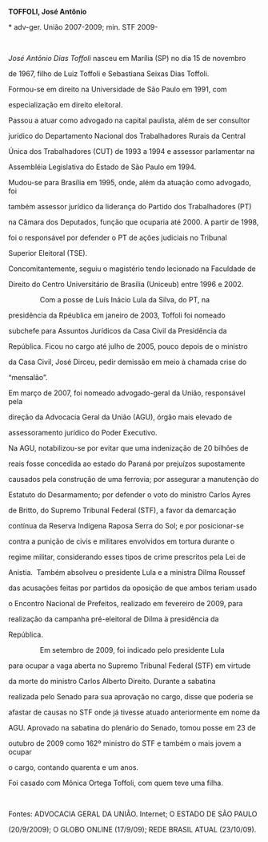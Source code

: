 **TOFFOLI, José Antônio**



\* adv-ger. União 2007-2009; min. STF 2009-



 



*José Antônio Dias Toffoli* nasceu em Marília (SP) no dia 15 de novembro

de 1967, filho de Luiz Toffoli e Sebastiana Seixas Dias Toffoli.



Formou-se em direito na Universidade de São Paulo em 1991, com

especialização em direito eleitoral.



Passou a atuar como advogado na capital paulista, além de ser consultor

jurídico do Departamento Nacional dos Trabalhadores Rurais da Central

Única dos Trabalhadores (CUT) de 1993 a 1994 e assessor parlamentar na

Assembléia Legislativa do Estado de São Paulo em 1994.



Mudou-se para Brasília em 1995, onde, além da atuação como advogado, foi

também assessor jurídico da liderança do Partido dos Trabalhadores (PT)

na Câmara dos Deputados, função que ocuparia até 2000. A partir de 1998,

foi o responsável por defender o PT de ações judiciais no Tribunal

Superior Eleitoral (TSE).



Concomitantemente, seguiu o magistério tendo lecionado na Faculdade de

Direito do Centro Universitário de Brasília (Uniceub) entre 1996 e 2002.



                Com a posse de Luís Inácio Lula da Silva, do PT, na

presidência da Rpéublica em janeiro de 2003, Toffoli foi nomeado

subchefe para Assuntos Jurídicos da Casa Civil da Presidência da

República. Ficou no cargo até julho de 2005, pouco depois de o ministro

da Casa Civil, José Dirceu, pedir demissão em meio à chamada crise do

“mensalão”.



Em março de 2007, foi nomeado advogado-geral da União, responsável pela

direção da Advocacia Geral da União (AGU), órgão mais elevado de

assessoramento jurídico do Poder Executivo.



Na AGU, notabilizou-se por evitar que uma indenização de 20 bilhões de

reais fosse concedida ao estado do Paraná por prejuízos supostamente

causados pela construção de uma ferrovia; por assegurar a manutenção do

Estatuto do Desarmamento; por defender o voto do ministro Carlos Ayres

de Britto, do Supremo Tribunal Federal (STF), a favor da demarcação

contínua da Reserva Indígena Raposa Serra do Sol; e por posicionar-se

contra a punição de civis e militares envolvidos em tortura durante o

regime militar, considerando esses tipos de crime prescritos pela Lei de

Anistia.  Também absolveu o presidente Lula e a ministra Dilma Roussef

das acusações feitas por partidos da oposição de que ambos teriam usado

o Encontro Nacional de Prefeitos, realizado em fevereiro de 2009, para

realização da campanha pré-eleitoral de Dilma à presidência da

República.



                Em setembro de 2009, foi indicado pelo presidente Lula

para ocupar a vaga aberta no Supremo Tribunal Federal (STF) em virtude

da morte do ministro Carlos Alberto Direito. Durante a sabatina

realizada pelo Senado para sua aprovação no cargo, disse que poderia se

afastar de causas no STF onde já tivesse atuado anteriormente em nome da

AGU. Aprovado na sabatina do plenário do Senado, tomou posse em 23 de

outubro de 2009 como 162º ministro do STF e também o mais jovem a ocupar

o cargo, contando quarenta e um anos.



Foi casado com Mônica Ortega Toffoli, com quem teve uma filha.



 



Fontes: ADVOCACIA GERAL DA UNIÃO. Internet; O ESTADO DE SÃO PAULO

(20/9/2009); O GLOBO ONLINE (17/9/09); REDE BRASIL ATUAL (23/10/09).



 

